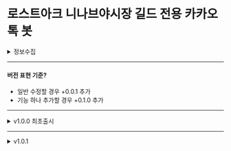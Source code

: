 # 로스트아크 니나브야시장 길드 전용 카카오톡 봇

<details>
<summary>정보수집</summary>
<div markdown="1">

## 알아낸 정보

1. 챗봇은 방장봇 / 메신저봇 / 카카오톡 챗봇 세 부류로 나뉜다. 내가 만들어야할 것은 메신저봇임 (카카오톡 챗봇은 유사기능은 되지만 오픈채팅방으로 초대가 안되는듯 ?)
2. 메신저봇은 카카오톡 부계정으로 제작된다. (새로운 폰번호를 생성하거나, 해외번호를 만들어서 카카오톡 계정 만들어야함)
3. 봇을 쉽게 만들어주는 특정 앱들이 있는 것으로 확인. 자바스크립트로 response 값을 작성하면 1시간 컷인듯

#### 카카오 챗봇 만들기

- 챗봇 관리자센터
  https://i.kakao.com/docs/tutorial-chatbot-key-features#%EC%83%88%EB%A1%9C%EC%9A%B4-%EB%B4%87-%EB%A7%8C%EB%93%A4%EA%B8%B0
- 소개: https://business.kakao.com/info/chatbot/
- 방법(공식 튜토리얼): https://chatbot.kakao.com/docs/getting-started-setup#step-1-%EC%B9%B4%EC%B9%B4%EC%98%A4-%EA%B3%84%EC%A0%95%EC%97%90%EC%84%9C-%ED%9A%8C%EC%9B%90%EA%B0%80%EC%9E%85-%ED%81%B4%EB%A6%AD
- 챗봇 상세 사용법: https://www.youtube.com/watch?v=fIRkVPJGTc8

#### 메신저봇 만들기

- 메신저봇 제작: https://quantrader.tistory.com/104

#### 로아 API

- https://developer-lostark.game.onstove.com/

#### 메신저봇R

- https://omble-blog.tistory.com/5

#### 니나브멘트용 특수문자 이모티콘

- https://snskeyboard.com/emoticon/

</div>
</details>

---

#### 버전 표현 기준?

- 일반 수정할 경우 +0.0.1 추가
- 기능 하나 추가할 경우 +0.1.0 추가

---

<details>
<summary>v1.0.0 최초출시</summary>
<div markdown="1">

## v1.0.0 최초출시

#### 2023-09-30

- 새로운 휴대폰 번호를 이용해 카카오톡 봇계정 만듦
- 메신저봇R 사용법 확인 완료
- 실제 카톡에서 봇 응답테스트 완료

---

#### 2023-10-04

- 로아 API 키발급 및 사용테스트 완료 (분당 100회 호출가능. 사실상 무제한 & 무료)
- 도가토 & 도비스 정보 가져와지는 것 확인함
- 봇 컨셉 => 니나브
- 히든 니나브 멘트 제작

---

#### 2023-10-08

- 비동기가 먹히지 않는다 ?
- JS문법이지만 앱이라서 안드로이드 구문으로 해야하는건가 추측중 => 완료함. android용 비동기 소스 찾음. 참고: https://quantrader.tistory.com/128

#### 2023-10-09

- /정보 (캐릭터정보) 작업.
- 분배금 작업.
- 구형문법(ES6이전)으로 사용해야한다. 화살표함수같은 일부최신문법은 적용되는데, 기본적으로 ES6 이전의 구형문법에 맞춰 작업해야 동작되는 것으로 확인.

</div>
</details>

---

<details>
<summary>v1.0.1</summary>
<div markdown="1">

## v1.0.1

empty

</div>
</details>
